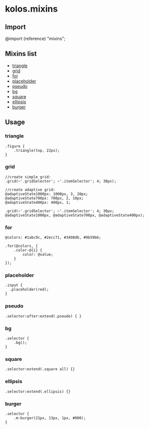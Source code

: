 # kolos.mixins


## Import

@import (reference) "mixins";


## Mixins list

+ [triangle](#triangle)
+ [grid](#grid)
+ [for](#for)
+ [placeholder](#placeholder)
+ [pseudo](#pseudo)
+ [bg](#bg)
+ [square](#square)
+ [ellipsis](#ellipsis)
+ [burger](#burger)


## Usage

### triangle

```less
.figure {
	.triangle(top, 22px);
}
```


### grid

```less
//create simple grid:
.grid(~'.gridSelector'; ~'.itemSelector'; 4; 30px);

//create adaptive grid:
@adaptiveState1000px: 1000px, 3, 20px;
@adaptiveState700px: 700px, 2, 10px;
@adaptiveState400px: 400px, 1;

.grid(~'.gridSelector'; ~'.itemSelector'; 4; 30px; @adaptiveState1000px, @adaptiveState700px, @adaptiveState400px);
```



### for

```less
@colors: #1abc9c, #2ecc71, #3498db, #9b59b6;

.for(@colors, {
	.color-@{i} {
		color: @value;
	}
});
```


### placeholder

```less
.input {
  .placeholder(red);
}
```


### pseudo

```less
.selector:after:extend(.pseudo) { }
```


### bg

```less
.selector {
	.bg();
}
```


### square

```less
.selector:extend(.square all) {}
```


### ellipsis

```less
.selector:extend(.ellipsis) {}
```


### burger

```less
.selector {
	.m-burger(21px, 13px, 1px, #000);
}
```






